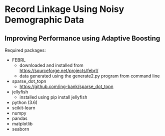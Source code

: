 # Record Linkage Using Noisy Demographic Data
## Improving Performance using Adaptive Boosting

Required packages:
- FEBRL
    - downloaded and installed from https://sourceforge.net/projects/febrl/
    - data generated using the generate2.py program from command line
- sparse_dot_topn
    - https://github.com/ing-bank/sparse_dot_topn
- jellyfish
    - installed using pip install jellyfish
- python (3.6)
- scikit-learn
- numpy
- pandas
- matplotlib
- seaborn

